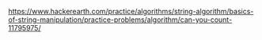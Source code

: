 https://www.hackerearth.com/practice/algorithms/string-algorithm/basics-of-string-manipulation/practice-problems/algorithm/can-you-count-11795975/
